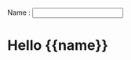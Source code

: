
<!DOCTYPE html>
<html lang="en-US">
<script src="https://ajax.googleapis.com/ajax/libs/angularjs/1.6.9/angular.min.js"></script>
<body>

<div ng-app="">
  <p>Name : <input type="text" ng-model="name"></p>
  <h1>Hello {{name}}</h1>
</div>

</body>
</html>
